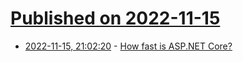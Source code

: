 # [Published on 2022-11-15](index.md)

* [2022-11-15, 21:02:20](https://lobste.rs/s/vvhmnw/how_fast_is_asp_net_core) - [How fast is ASP.NET Core?](https://dusted.codes/how-fast-is-really-aspnet-core)
